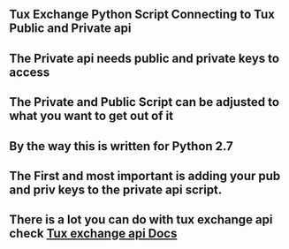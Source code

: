## Tux Exchange Python Script Connecting to Tux Public and Private api

## The Private api needs public and private keys to access

## The Private and Public Script can be adjusted to what you want to get out of it 

## By the way this is written for Python 2.7

## The First and most important is adding your pub and priv keys to the private api script.

## There is a lot you can do with tux exchange api check [Tux exchange api Docs](https://tuxexchange.com/docs)

